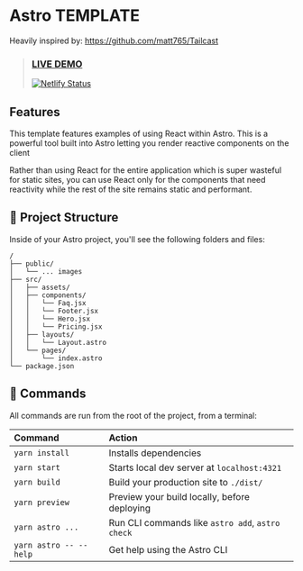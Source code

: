 # Astro TEMPLATE

Heavily inspired by: https://github.com/matt765/Tailcast

> ### [LIVE DEMO](https://cru-template-tailcast.netlify.app/)
> [![Netlify Status](https://api.netlify.com/api/v1/badges/2c5fd39c-9c77-45cd-b2cc-b72197ff00a1/deploy-status)](https://app.netlify.com/sites/cru-template-tailcast/deploys)

## Features
This template features examples of using React within Astro. This is a powerful tool built into Astro letting you render reactive components on the client

Rather than using React for the entire application which is super wasteful for static sites, you can use React only for the components that need reactivity while the rest of the site remains static and performant.

## 🚀 Project Structure

Inside of your Astro project, you'll see the following folders and files:

```
/
├── public/
│   └── ... images
├── src/
│   ├── assets/
│   ├── components/
│   │   └── Faq.jsx
│   │   └── Footer.jsx
│   │   └── Hero.jsx
│   │   └── Pricing.jsx
│   ├── layouts/
│   │   └── Layout.astro
│   └── pages/
│       └── index.astro
└── package.json
```



## 🧞 Commands

All commands are run from the root of the project, from a terminal:

| Command                   | Action                                           |
| :------------------------ | :----------------------------------------------- |
| `yarn install`            | Installs dependencies                            |
| `yarn start`              | Starts local dev server at `localhost:4321`      |
| `yarn build`              | Build your production site to `./dist/`          |
| `yarn preview`            | Preview your build locally, before deploying     |
| `yarn astro ...`          | Run CLI commands like `astro add`, `astro check` |
| `yarn astro -- --help`    | Get help using the Astro CLI                     |

